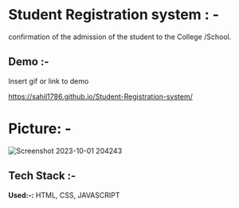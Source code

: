 
# Student Registration system : -

 confirmation of the admission of the student to the College /School. 

## Demo :-

Insert gif or link to demo

https://sahil1786.github.io/Student-Registration-system/

# Picture: -

![Screenshot 2023-10-01 204243](https://github.com/Sahil1786/Student-Registration-system/assets/111786720/76680cee-8d9d-4309-b495-2a119aec0196)



## Tech Stack :-

**Used:-:** HTML, CSS, JAVASCRIPT


